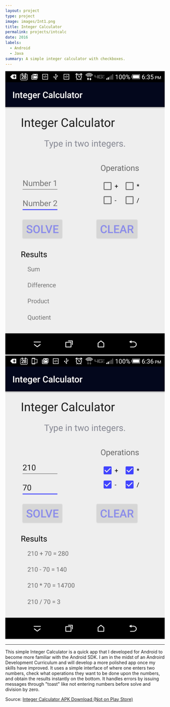 ```yaml
---
layout: project
type: project
image: images/Int1.png
title: Integer Calculator
permalink: projects/intcalc
date: 2016
labels:
  - Android
  - Java
summary: A simple integer calculator with checkboxes.
---
```


<img class="ui medium left floated rounded image" src="../images/Int3.png">
<img class="ui medium right floated rounded image" src="../images/Int2.png">
<hr>
This simple Integer Calculator is a quick app that I developed for Android to become more familiar with the Android SDK. I am in the midst of an Androird Development Curriculum and will develop a more polished app once my skills have improved. It uses a simple interface of where one enters two numbers, check what operations they want to be done upon the numbers, and obtain the results instantly on the bottom. It handles errors by issuing messages through "toast" like not entering numbers before solve and division by zero. 




Source: <a href="/images/calc.apk"><i class="large github icon "></i>Integer Calculator APK Download (Not on Play Store)</a>

